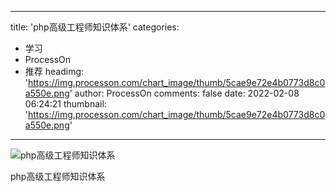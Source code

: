 
---
title: 'php高级工程师知识体系'
categories: 
 - 学习
 - ProcessOn
 - 推荐
headimg: 'https://img.processon.com/chart_image/thumb/5cae9e72e4b0773d8c0a550e.png'
author: ProcessOn
comments: false
date: 2022-02-08 06:24:21
thumbnail: 'https://img.processon.com/chart_image/thumb/5cae9e72e4b0773d8c0a550e.png'
---

<div>   
<img class="thumb" alt="php高级工程师知识体系" src="https://img.processon.com/chart_image/thumb/5cae9e72e4b0773d8c0a550e.png" referrerpolicy="no-referrer">
<p>php高级工程师知识体系</p>  
</div>
            